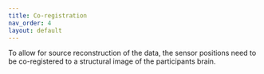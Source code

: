 ```yaml
---
title: Co-registration
nav_order: 4
layout: default
---
```



To allow for source reconstruction of the data, the sensor positions need to be co-registered to a structural image of the participants brain. 